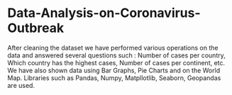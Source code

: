 # Data-Analysis-on-Coronavirus-Outbreak
After cleaning the dataset we have performed various operations on the data and answered several questions such : Number of cases per country, Which country has the highest cases, Number of cases per continent, etc. We have also shown data using Bar Graphs, Pie Charts and on the World Map. Libraries such as Pandas, Numpy, Matpllotlib, Seaborn, Geopandas are used.

